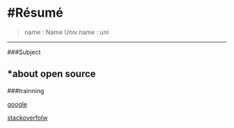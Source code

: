 #Résumé
=============
>name : Name
>Univ.name : uni
------------
###Subject

*about open source
------------
###trainning

[google][link_google]

[stackoverfolw][link_stack]

[link_google]:https://www.google.com
[link_stack]:ttps://www.stackoverfolw.com

